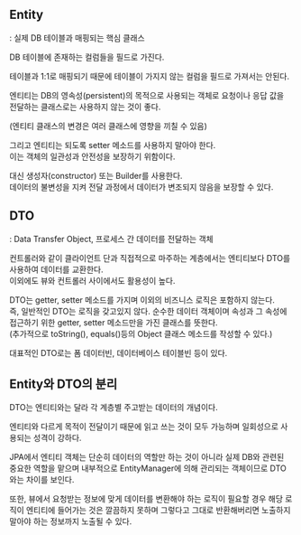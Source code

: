 ## Entity
: 실제 DB 테이블과 매핑되는 핵심 클래스

DB 테이블에 존재하는 컬럼들을 필드로 가진다.

테이블과 1:1로 매핑되기 때문에 테이블이 가지지 않는 컬럼을 필드로 가져서는 안된다.

엔티티는 DB의 영속성(persistent)의 목적으로 사용되는 객체로 요청이나 응답 값을 전달하는 클래스로는 사용하지 않는 것이 좋다.

(엔티티 클래스의 변경은 여러 클래스에 영향을 끼칠 수 있음)

그리고 엔티티는 되도록 setter 메소드를 사용하지 말아야 한다.  
이는 객체의 일관성과 안전성을 보장하기 위함이다.

대신 생성자(constructor) 또는 Builder를 사용한다.  
데이터의 불변성을 지켜 전달 과정에서 데이터가 변조되지 않음을 보장할 수 있다.

## DTO
: Data Transfer Object, 프로세스 간 데이터를 전달하는 객체

컨트롤러와 같이 클라이언트 단과 직접적으로 마주하는 계층에서는 엔티티보다 DTO를 사용하여 데이터를 교환한다.  
이외에도 뷰와 컨트롤러 사이에서도 활용성이 높다.

DTO는 getter, setter 메소드를 가지며 이외의 비즈니스 로직은 포함하지 않는다.  
즉, 일반적인 DTO는 로직을 갖고있지 않다. 순수한 데이터 객체이며 속성과 그 속성에 접근하기 위한 getter, setter 메소드만을 가진 클래스를 뜻한다.  
(추가적으로 toString(), equals()등의 Object 클래스 메소드를 작성할 수 있다.)

대표적인 DTO로는 폼 데이터빈, 데이터베이스 테이블빈 등이 있다.

## Entity와 DTO의 분리
DTO는 엔티티와는 달라 각 계층별 주고받는 데이터의 개념이다.

엔티티와 다르게 목적이 전달이기 때문에 읽고 쓰는 것이 모두 가능하며 일회성으로 사용되는 성격이 강하다.

JPA에서 엔티티 객체는 단순히 데이터의 역할만 하는 것이 아니라 실제 DB와 관련된 중요한 역할을 맡으며 내부적으로 EntityManager에 의해 관리되는 객체이므로 DTO와는 차이를 보인다.

또한, 뷰에서 요청받는 정보에 맞게 데이터를 변환해야 하는 로직이 필요할 경우 해당 로직이 엔티티에 들어가는 것은 깔끔하지 못하며 그렇다고 그대로 반환해버리면 노출하지 말아야 하는 정보까지 노출될 수 있다.

